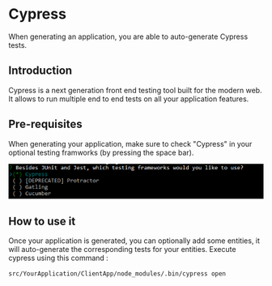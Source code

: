 # Cypress

When generating an application, you are able to auto-generate Cypress tests.

## Introduction

Cypress is a next generation front end testing tool built for the modern web. It allows to run multiple end to end tests on all your application features.

## Pre-requisites

When generating your application, make sure to check "Cypress" in your optional testing framworks (by pressing the space bar).

![cypress-choice](../assets/cypress-choice.png)

## How to use it

Once your application is generated, you can optionally add some entities, it will auto-generate the corresponding tests for your entities. Execute cypress using this command :
```bash
src/YourApplication/ClientApp/node_modules/.bin/cypress open
```